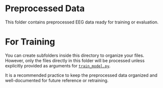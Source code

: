 # Preprocessed Data

This folder contains preprocessed EEG data ready for training or evaluation.

# For Training
You can create subfolders inside this directory to organize your files. However, only the files directly in this folder will be processed unless explicitly provided as arguments for [`train_model.py`](../train_model.py).

It is a recommended practice to keep the preprocessed data organized and well-documented for future reference or retraining.